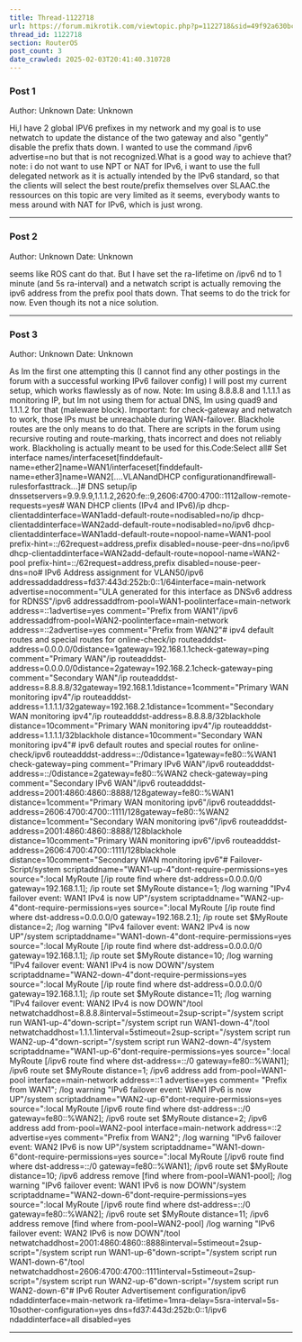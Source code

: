 ```yaml
---
title: Thread-1122718
url: https://forum.mikrotik.com/viewtopic.php?p=1122718&sid=49f92a630bc7970d8ca50523be880e8f#p1122718
thread_id: 1122718
section: RouterOS
post_count: 3
date_crawled: 2025-02-03T20:41:40.310728
---
```


### Post 1
Author: Unknown
Date: Unknown

Hi,I have 2 global IPV6 prefixes in my network and my goal is to use netwatch to update the distance of the two gateway and also "gently" disable the prefix thats down. I wanted to use the command /ipv6 advertise=no but that is not recognized.What is a good way to achieve that? note: i do not want to use NPT or NAT for IPv6, i want to use the full delegated network as it is actually intended by the IPv6 standard, so that the clients will select the best route/prefix themselves over SLAAC.the ressources on this topic are very limited as it seems, everybody wants to mess around with NAT for IPv6, which is just wrong.

---
### Post 2
Author: Unknown
Date: Unknown

seems like ROS cant do that. But I have set the ra-lifetime on /ipv6 nd to 1 minute (and 5s ra-interval) and a netwatch script is actually removing the ipv6 address from the prefix pool thats down. That seems to do the trick for now. Even though its not a nice solution.

---
### Post 3
Author: Unknown
Date: Unknown

As Im the first one attempting this (I cannot find any other postings in the forum with a successful working IPv6 failover config) I will post my current setup, which works flawlessly as of now. Note: Im using 8.8.8.8 and 1.1.1.1 as monitoring IP, but Im not using them for actual DNS, Im using quad9 and 1.1.1.2 for that (maleware block). Important: for check-gateway and netwatch to work, those IPs must be unreachable during WAN-failover. Blackhole routes are the only means to do that. There are scripts in the forum using recursive routing and route-marking, thats incorrect and does not reliably work. Blackholing is actually meant to be used for this.Code:Select all# Set interface names/interfaceset[finddefault-name=ether2]name=WAN1/interfaceset[finddefault-name=ether3]name=WAN2[....VLANandDHCP configurationandfirewall-rulesforfasttrack...]# DNS setup/ip dnssetservers=9.9.9.9,1.1.1.2,2620:fe::9,2606:4700:4700::1112allow-remote-requests=yes# WAN DHCP clients (IPv4 and IPv6)/ip dhcp-clientaddinterface=WAN1add-default-route=nodisabled=no/ip dhcp-clientaddinterface=WAN2add-default-route=nodisabled=no/ipv6 dhcp-clientaddinterface=WAN1add-default-route=nopool-name=WAN1-pool prefix-hint=::/62request=address,prefix disabled=nouse-peer-dns=no/ipv6 dhcp-clientaddinterface=WAN2add-default-route=nopool-name=WAN2-pool prefix-hint=::/62request=address,prefix disabled=nouse-peer-dns=no# IPv6 Address assignment for VLAN50/ipv6 addressaddaddress=fd37:443d:252b:0::1/64interface=main-network advertise=nocomment="ULA generated for this interface as DNSv6 address for RDNSS"/ipv6 addressaddfrom-pool=WAN1-poolinterface=main-network address=::1advertise=yes comment="Prefix from WAN1"/ipv6 addressaddfrom-pool=WAN2-poolinterface=main-network address=::2advertise=yes comment="Prefix from WAN2"# ipv4 default routes and special routes for online-check/ip routeadddst-address=0.0.0.0/0distance=1gateway=192.168.1.1check-gateway=ping comment="Primary WAN"/ip routeadddst-address=0.0.0.0/0distance=2gateway=192.168.2.1check-gateway=ping comment="Secondary WAN"/ip routeadddst-address=8.8.8.8/32gateway=192.168.1.1distance=1comment="Primary WAN monitoring ipv4"/ip routeadddst-address=1.1.1.1/32gateway=192.168.2.1distance=1comment="Secondary WAN monitoring ipv4"/ip routeadddst-address=8.8.8.8/32blackhole distance=10comment="Primary WAN monitoring ipv4"/ip routeadddst-address=1.1.1.1/32blackhole distance=10comment="Secondary WAN monitoring ipv4"# ipv6 default routes and special routes for online-check/ipv6 routeadddst-address=::/0distance=1gateway=fe80::%WAN1 check-gateway=ping comment="Primary IPv6 WAN"/ipv6 routeadddst-address=::/0distance=2gateway=fe80::%WAN2 check-gateway=ping comment="Secondary IPv6 WAN"/ipv6 routeadddst-address=2001:4860:4860::8888/128gateway=fe80::%WAN1 distance=1comment="Primary WAN monitoring ipv6"/ipv6 routeadddst-address=2606:4700:4700::1111/128gateway=fe80::%WAN2 distance=1comment="Secondary WAN monitoring ipv6"/ipv6 routeadddst-address=2001:4860:4860::8888/128blackhole distance=10comment="Primary WAN monitoring ipv6"/ipv6 routeadddst-address=2606:4700:4700::1111/128blackhole distance=10comment="Secondary WAN monitoring ipv6"# Failover-Script/system scriptaddname="WAN1-up-4"dont-require-permissions=yes source=":local MyRoute [/ip route find where dst-address=0.0.0.0/0 gateway=192.168.1.1]; /ip route set \$MyRoute distance=1; /log warning \"IPv4 failover event: WAN1 IPv4 is now UP"/system scriptaddname="WAN2-up-4"dont-require-permissions=yes source=":local MyRoute [/ip route find where dst-address=0.0.0.0/0 gateway=192.168.2.1]; /ip route set \$MyRoute distance=2; /log warning \"IPv4 failover event: WAN2 IPv4 is now UP"/system scriptaddname="WAN1-down-4"dont-require-permissions=yes source=":local MyRoute [/ip route find where dst-address=0.0.0.0/0 gateway=192.168.1.1]; /ip route set \$MyRoute distance=10; /log warning \"IPv4 failover event: WAN1 IPv4 is now DOWN"/system scriptaddname="WAN2-down-4"dont-require-permissions=yes source=":local MyRoute [/ip route find where dst-address=0.0.0.0/0 gateway=192.168.1.1]; /ip route set \$MyRoute distance=11; /log warning \"IPv4 failover event: WAN2 IPv4 is now DOWN"/tool netwatchaddhost=8.8.8.8interval=5stimeout=2sup-script="/system script run WAN1-up-4"down-script="/system script run WAN1-down-4"/tool netwatchaddhost=1.1.1.1interval=5stimeout=2sup-script="/system script run WAN2-up-4"down-script="/system script run WAN2-down-4"/system scriptaddname="WAN1-up-6"dont-require-permissions=yes source=":local MyRoute [/ipv6 route find where dst-address=::/0 gateway=fe80::%WAN1]; /ipv6 route set \$MyRoute distance=1; /ipv6 address add from-pool=WAN1-pool interface=main-network address=::1 advertise=yes comment= \"Prefix from WAN1\"; /log warning \"IPv6 failover event: WAN1 IPv6 is now UP"/system scriptaddname="WAN2-up-6"dont-require-permissions=yes source=":local MyRoute [/ipv6 route find where dst-address=::/0 gateway=fe80::%WAN2]; /ipv6 route set \$MyRoute distance=2; /ipv6 address add from-pool=WAN2-pool interface=main-network address=::2 advertise=yes comment=\"Prefix from WAN2\"; /log warning \"IPv6 failover event: WAN2 IPv6 is now UP"/system scriptaddname="WAN1-down-6"dont-require-permissions=yes source=":local MyRoute [/ipv6 route find where dst-address=::/0 gateway=fe80::%WAN1]; /ipv6 route set \$MyRoute distance=10; /ipv6 address remove [find where from-pool=WAN1-pool]; /log warning \"IPv6 failover event: WAN1 IPv6 is now DOWN"/system scriptaddname="WAN2-down-6"dont-require-permissions=yes source=":local MyRoute [/ipv6 route find where dst-address=::/0 gateway=fe80::%WAN2]; /ipv6 route set \$MyRoute distance=11; /ipv6 address remove [find where from-pool=WAN2-pool] /log warning \"IPv6 failover event: WAN2 IPv6 is now DOWN"/tool netwatchaddhost=2001:4860:4860::8888interval=5stimeout=2sup-script="/system script run WAN1-up-6"down-script="/system script run WAN1-down-6"/tool netwatchaddhost=2606:4700:4700::1111interval=5stimeout=2sup-script="/system script run WAN2-up-6"down-script="/system script run WAN2-down-6"# IPv6 Router Advertisement configuration/ipv6 ndaddinterface=main-network ra-lifetime=1mra-delay=5sra-interval=5s-10sother-configuration=yes dns=fd37:443d:252b:0::1/ipv6 ndaddinterface=all disabled=yes

---
